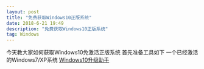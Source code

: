 ```yaml
---
layout: post
title: "免费获取Windows10正版系统"
date: 2018-6-21 19:49
description: "免费获取Windows10正版系统"
tag: Windows
---
```


今天教大家如何获取Windows10免激活正版系统  首先准备工具如下 一个已经激活的Windows7/XP系统    [Windows10升级助手](https://www.microsoft.com/zh-cn/software-download/windows10?OCID=WIP_r_Win10_Body_AddPC)
